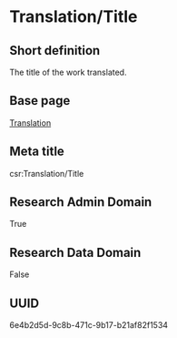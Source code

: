 # Translation/Title
## Short definition
The title of the work translated.
## Base page
[Translation](../../Objects/Translation.md)
## Meta title
csr:Translation/Title
## Research Admin Domain
True
## Research Data Domain
False
## UUID
6e4b2d5d-9c8b-471c-9b17-b21af82f1534
